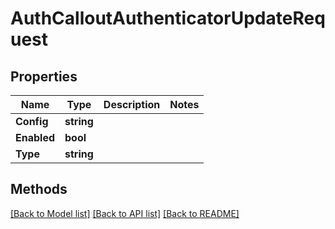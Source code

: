 # AuthCalloutAuthenticatorUpdateRequest

## Properties

Name | Type | Description | Notes
------------ | ------------- | ------------- | -------------
**Config** | **string** |  | 
**Enabled** | **bool** |  | 
**Type** | **string** |  | 

## Methods


[[Back to Model list]](../README.md#documentation-for-models) [[Back to API list]](../README.md#documentation-for-api-endpoints) [[Back to README]](../README.md)


